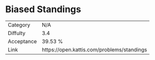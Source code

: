 # Biased Standings

<table>
    <tr>
        <td>Category</td>
        <td>N/A</td>
    </tr>
    <tr>
        <td>Diffulty</td>
        <td>3.4</td>
    </tr>
    <tr>
        <td>Acceptance</td>
        <td>39.53 %</td>
    </tr>
    <tr>
        <td>Link</td>
        <td>https://open.kattis.com/problems/standings</td>
    </tr>
</table>
